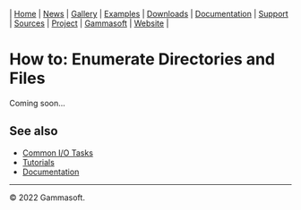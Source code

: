 | [Home](home.md) | [News](news.md) | [Gallery](gallery.md) | [Examples](examples.md) | [Downloads](downloads.md) | [Documentation](documentation.md) | [Support](support.md) | [Sources](https://github.com/gammasoft71/xtd) | [Project](https://sourceforge.net/projects/xtdpro/) | [Gammasoft](gammasoft.md) | [Website](https://gammasoft71.wixsite.com/xtdpro) |

# How to: Enumerate Directories and Files

Coming soon...
 
## See also

* [Common I/O Tasks](tutorial_common_io_tasks.md)
* [Tutorials](tutorials.md)
* [Documentation](documentation.md)

______________________________________________________________________________________________

© 2022 Gammasoft.

<!---
https://docs.microsoft.com/en-us/dotnet/standard/io/how-to-enumerate-directories-and-files
--->
